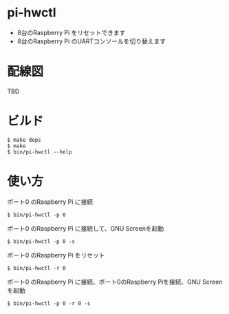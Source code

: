 # pi-hwctl

* 8台のRaspberry Pi をリセットできます
* 8台のRaspberry Pi のUARTコンソールを切り替えます

# 配線図

TBD

# ビルド

	$ make deps
	$ make
	$ bin/pi-hwctl --help

# 使い方

ポート0 のRaspberry Pi に接続

	$ bin/pi-hwctl -p 0

ポート0 のRaspberry Pi に接続して、GNU Screenを起動

	$ bin/pi-hwctl -p 0 -s

ポート0 のRaspberry Pi をリセット

	$ bin/pi-hwctl -r 0

ポート0 のRaspberry Pi に接続、ポート0のRaspberry Piを接続、GNU Screenを起動

	$ bin/pi-hwctl -p 0 -r 0 -s

